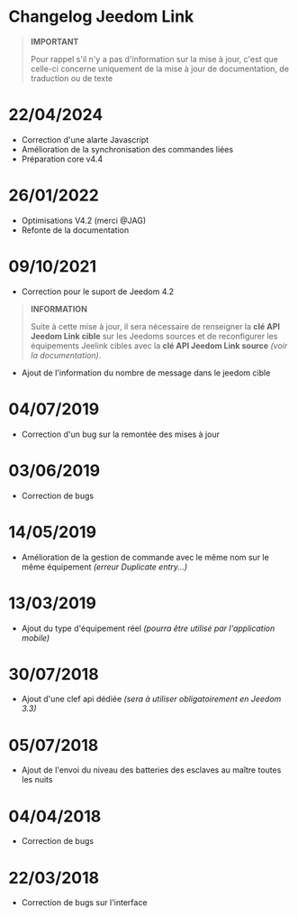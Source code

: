 # Changelog Jeedom Link

>**IMPORTANT**
>
>Pour rappel s'il n'y a pas d'information sur la mise à jour, c'est que celle-ci concerne uniquement de la mise à jour de documentation, de traduction ou de texte

# 22/04/2024

- Correction d'une alarte Javascript
- Amélioration de la synchronisation des commandes liées
- Préparation core v4.4

# 26/01/2022

- Optimisations V4.2 (merci @JAG)
- Refonte de la documentation

# 09/10/2021

- Correction pour le suport de Jeedom 4.2
>**INFORMATION**
>
>Suite à cette mise à jour, il sera nécessaire de renseigner la **clé API Jeedom Link cible** sur les Jeedoms sources et de reconfigurer les équipements Jeelink cibles avec la **clé API Jeedom Link source** *(voir la documentation)*.

- Ajout de l'information du nombre de message dans le jeedom cible

# 04/07/2019

- Correction d'un bug sur la remontée des mises à jour

# 03/06/2019

- Correction de bugs

# 14/05/2019

- Amélioration de la gestion de commande avec le même nom sur le même équipement *(erreur Duplicate entry...)*

# 13/03/2019

- Ajout du type d'équipement réel *(pourra être utilisé par l'application mobile)*

# 30/07/2018

- Ajout d'une clef api dédiée *(sera à utiliser obligatoirement en Jeedom 3.3)*

# 05/07/2018

- Ajout de l'envoi du niveau des batteries des esclaves au maître toutes les nuits

# 04/04/2018

- Correction de bugs

# 22/03/2018

- Correction de bugs sur l'interface
